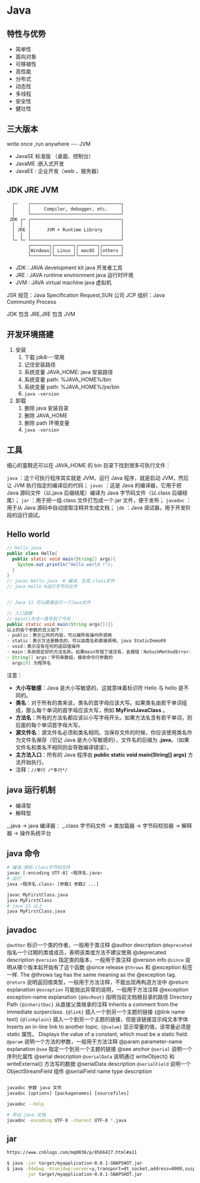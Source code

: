 # Java

## 特性与优势

- 简单性
- 面向对象
- 可移植性
- 高性能
- 分布式
- 动态性
- 多线程
- 安全性
- 健壮性

## 三大版本

write once ,run anywhere --- JVM

- JavaSE 标准版 （桌面、控制台）
- JavaME :嵌入式开发
- JavaEE : 企业开发（web 、服务器）

## JDK JRE JVM

```
  ┌─    ┌──────────────────────────────────┐
  │     │     Compiler, debugger, etc.     │
  │     └──────────────────────────────────┘
 JDK ┌─ ┌──────────────────────────────────┐
  │  │  │                                  │
  │ JRE │      JVM + Runtime Library       │
  │  │  │                                  │
  └─ └─ └──────────────────────────────────┘
        ┌───────┐┌───────┐┌───────┐┌───────┐
        │Windows││ Linux ││ macOS ││others │
        └───────┘└───────┘└───────┘└───────┘
```

- JDK : JAVA development kit java 开发者工具
- JRE : JAVA runtime environment java 运行时环境
- JVM : JAVA virtual machine java 虚拟机

JSR 规范：Java Specification Request,SUN 公司
JCP 组织：Java Community Process

JDK 包含 JRE,JRE 包含 JVM

## 开发环境搭建

1. 安装
   1. 下载 jdk8---常用
   2. 记住安装路径
   3. 系统变量 JAVA_HOME: java 安装路径
   4. 系统变量 path: %JAVA_HOME%/bin
   5. 系统变量 path: %JAVA_HOME%/jre/bin
   6. `java -version`
2. 卸载
   1. 删除 java 安装目录
   2. 删除 JAVA_HOME
   3. 删除 path 环境变量
   4. `java -version`

## 工具

细心的童鞋还可以在 JAVA_HOME 的 bin 目录下找到很多可执行文件：

`java` ：这个可执行程序其实就是 JVM，运行 Java 程序，就是启动 JVM，然后让 JVM 执行指定的编译后的代码；
`javac` ：这是 Java 的编译器，它用于把 Java 源码文件（以.java 后缀结尾）编译为 Java 字节码文件（以.class 后缀结尾）；
`jar` ：用于把一组.class 文件打包成一个.jar 文件，便于发布；
`javadoc` ：用于从 Java 源码中自动提取注释并生成文档；
`jdb` ：Java 调试器，用于开发阶段的运行调试。

## Hello world

```java
// Hello.java
public class Hello{
  public static void main(String[] args){
    System.out.println("Hello world !");
  }
}
// javac Hello.java  # 编译，生成.class文件
// java Hello #运行字节码文件


// Java 11 可以直接运行一个Java文件

// 入口函数
// main()方法一直写到了今天：
public static void main(String args[]){}
以上的各个参数的含义如下：
· public：表示公共的内容，可以被所有操作所调用
· static：表示方法是静态的，可以由类名称直接调用。java StaticDemo09
· void：表示没有任何的返回值操作
· main：系统规定好的方法名称。如果main写错了或没有，会报错：NoSuchMethodError: main
· String[] args：字符串数组，接收命令行参数的
  args[0] 为程序名
```

注意：

- **大小写敏感**：Java 是大小写敏感的，这就意味着标识符 Hello 与 hello 是不同的。
- **类名**：对于所有的类来说，类名的首字母应该大写。如果类名由若干单词组成，那么每个单词的首字母应该大写，例如 **MyFirstJavaClass** 。
- **方法名**：所有的方法名都应该以小写字母开头。如果方法名含有若干单词，则后面的每个单词首字母大写。
- **源文件名**：源文件名必须和类名相同。当保存文件的时候，你应该使用类名作为文件名保存（切记 Java 是大小写敏感的），文件名的后缀为 **.java**。（如果文件名和类名不相同则会导致编译错误）。
- **主方法入口**：所有的 Java 程序由 **public static void main(String[] args)** 方法开始执行。
- 注释：`//单行 /*多行*/`

## java 运行机制

- 编译型
- 解释型

_.java -> java 编译器： _.class 字节码文件 -> 类加载器 -> 字节码校验器 -> 解释器 -> 操作系统平台

## java 命令

```sh
# 编译,得到.class字节码文件
javac [-encoding UTF-8] <程序名.java>
# 运行
java <程序名.class> [参数1 参数2 ...]

javac MyFirstClass.java
java MyFirstClass
# java 11 以上
java MyFirstClass.java
```

## javadoc

`@author` 标识一个类的作者，一般用于类注释 @author description
`@deprecated` 指名一个过期的类或成员，表明该类或方法不建议使用 @deprecated description
`@version` 指定类的版本，一般用于类注释 @version info
`@since` 说明从哪个版本起开始有了这个函数 @since release
`@throws` 和 @exception 标签一样. The @throws tag has the same meaning as the @exception tag.
`@return` 说明返回值类型，一般用于方法注释，不能出现再构造方法中 @return explanation
`@exception` 可能抛出异常的说明，一般用于方法注释 @exception exception-name explanation
`{@docRoot}` 指明当前文档根目录的路径 Directory Path
`{@inheritDoc}` 从直接父类继承的注释 Inherits a comment from the immediate surperclass.
`{@link}` 插入一个到另一个主题的链接 {@link name text}
`{@linkplain}` 插入一个到另一个主题的链接，但是该链接显示纯文本字体 Inserts an in-line link to another topic.
`{@value}` 显示常量的值，该常量必须是 static 属性。 Displays the value of a constant, which must be a static field.
`@param` 说明一个方法的参数，一般用于方法注释 @param parameter-name explanation
`@see` 指定一个到另一个主题的链接 @see anchor
`@serial` 说明一个序列化属性 @serial description
`@serialData` 说明通过 writeObject() 和 writeExternal() 方法写的数据 @serialData description
`@serialField` 说明一个 ObjectStreamField 组件 @serialField name type description

```sh

javadoc 参数 java 文件
javadoc [options] [packagenames] [sourcefiles]

javadoc --help

# 导出 java 文档
javadoc -encoding UTF-8 -charest UTF-8 *.java
```
## jar

```sh
https://www.cnblogs.com/mq0036/p/8566427.html#a11

$ java -jar target/myapplication-0.0.1-SNAPSHOT.jar
$ java -Xdebug -Xrunjdwp:server=y,transport=dt_socket,address=8000,suspend=n \
       -jar target/myapplication-0.0.1-SNAPSHOT.jar
```

